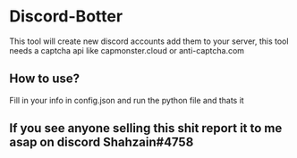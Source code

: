 # Discord-Botter
This tool will create new discord accounts add them to your server, this tool needs a captcha api like capmonster.cloud or anti-captcha.com 
## How to use?
Fill in your info in config.json and run the python file and thats it
## If you see anyone selling this shit report it to me asap on discord Shahzain#4758
